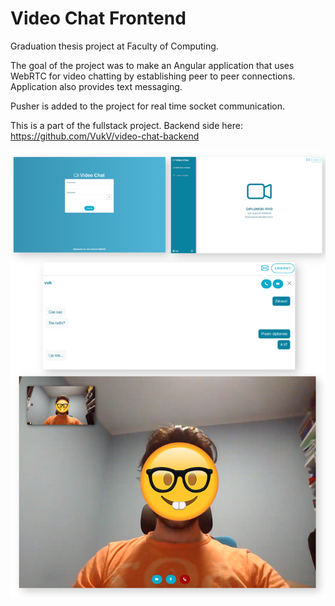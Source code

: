 # Video Chat Frontend

Graduation thesis project at Faculty of Computing.

The goal of the project was to make an Angular application that uses WebRTC for video chatting by establishing peer to peer connections. Application also provides text messaging.

Pusher is added to the project for real time socket communication.

This is a part of the fullstack project. Backend side here: https://github.com/VukV/video-chat-backend


![App Examples](screenshots/screenshots.png?raw=true "Title")
